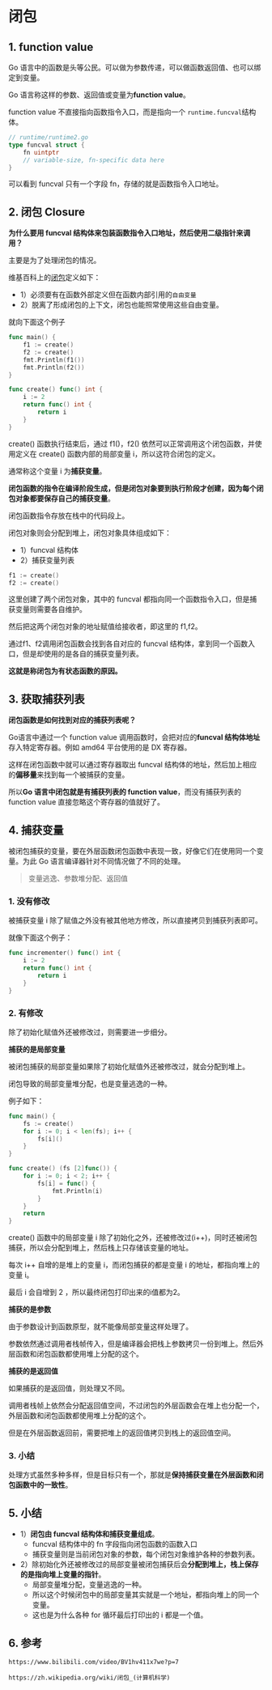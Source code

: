 # 闭包

## 1. function value

Go 语言中的函数是头等公民。可以做为参数传递，可以做函数返回值、也可以绑定到变量。

Go 语言称这样的参数、返回值或变量为**function value**。



function value 不直接指向函数指令入口，而是指向一个 `runtime.funcval`结构体。

```go
// runtime/runtime2.go
type funcval struct {
	fn uintptr
	// variable-size, fn-specific data here
}
```

可以看到 funcval 只有一个字段 fn，存储的就是函数指令入口地址。

## 2. 闭包 Closure

**为什么要用 funcval 结构体来包装函数指令入口地址，然后使用二级指针来调用？**

主要是为了处理闭包的情况。

维基百科上的[闭包]([https://zh.wikipedia.org/wiki/%E9%97%AD%E5%8C%85_(%E8%AE%A1%E7%AE%97%E6%9C%BA%E7%A7%91%E5%AD%A6)](https://zh.wikipedia.org/wiki/闭包_(计算机科学)))定义如下：

* 1）必须要有在函数外部定义但在函数内部引用的`自由变量`
* 2）脱离了形成闭包的上下文，闭包也能照常使用这些自由变量。

就向下面这个例子

```go
func main() {
	f1 := create()
	f2 := create()
	fmt.Println(f1())
	fmt.Println(f2())
}

func create() func() int {
	i := 2
	return func() int {
		return i
	}
}
```

create() 函数执行结束后，通过 f1()，f2() 依然可以正常调用这个闭包函数，并使用定义在 create() 函数内部的局部变量 i，所以这符合闭包的定义。

通常称这个变量 i 为**捕获变量**。



**闭包函数的指令在编译阶段生成，但是闭包对象要到执行阶段才创建，因为每个闭包对象都要保存自己的捕获变量**。

闭包函数指令存放在栈中的代码段上。

闭包对象则会分配到堆上，闭包对象具体组成如下：

* 1）funcval 结构体
* 2）捕获变量列表

```go
f1 := create()
f2 := create()
```

这里创建了两个闭包对象，其中的 funcval 都指向同一个函数指令入口，但是捕获变量则需要各自维护。

然后把这两个闭包对象的地址赋值给接收者，即这里的 f1,f2。

通过f1、f2调用闭包函数会找到各自对应的 funcval 结构体，拿到同一个函数入口，但是却使用的是各自的捕获变量列表。

**这就是称闭包为有状态函数的原因。**





## 3. 获取捕获列表

**闭包函数是如何找到对应的捕获列表呢？**

Go语言中通过一个 function value 调用函数时，会把对应的**funcval 结构体地址**存入特定寄存器。例如 amd64 平台使用的是 DX 寄存器。

这样在闭包函数中就可以通过寄存器取出 funcval 结构体的地址，然后加上相应的**偏移量**来找到每一个被捕获的变量。



所以**Go 语言中闭包就是有捕获列表的 function value**，而没有捕获列表的 function value 直接忽略这个寄存器的值就好了。



## 4. 捕获变量

被闭包捕获的变量，要在外层函数闭包函数中表现一致，好像它们在使用同一个变量。为此 Go 语言编译器针对不同情况做了不同的处理。

> 变量逃逸、参数堆分配、返回值



### 1. 没有修改

被捕获变量 i 除了赋值之外没有被其他地方修改，所以直接拷贝到捕获列表即可。

就像下面这个例子：

```go
func incrementer() func() int {
	i := 2
	return func() int {
		return i
	}
}
```



### 2. 有修改

除了初始化赋值外还被修改过，则需要进一步细分。

**捕获的是局部变量**

被闭包捕获的局部变量如果除了初始化赋值外还被修改过，就会分配到堆上。

闭包导致的局部变量堆分配，也是变量逃逸的一种。

例子如下：

```go
func main() {
	fs := create()
	for i := 0; i < len(fs); i++ {
		fs[i]()
	}
}

func create() (fs [2]func()) {
	for i := 0; i < 2; i++ {
		fs[i] = func() {
			fmt.Println(i)
		}
	}
	return
}
```

create() 函数中的局部变量 i 除了初始化之外，还被修改过(i++)，同时还被闭包捕获，所以会分配到堆上，然后栈上只存储该变量的地址。

每次 i++ 自增的是堆上的变量 i，而闭包捕获的都是变量 i 的地址，都指向堆上的变量 i。

最后 i 会自增到 2 ，所以最终闭包打印出来的i值都为2。



**捕获的是参数**

由于参数设计到函数原型，就不能像局部变量这样处理了。

参数依然通过调用者栈帧传入，但是编译器会把栈上参数拷贝一份到堆上。然后外层函数和闭包函数都使用堆上分配的这个。



**捕获的是返回值**

如果捕获的是返回值，则处理又不同。

调用者栈帧上依然会分配返回值空间，不过闭包的外层函数会在堆上也分配一个，外层函数和闭包函数都使用堆上分配的这个。

但是在外层函数返回前，需要把堆上的返回值拷贝到栈上的返回值空间。





### 3. 小结

处理方式虽然多种多样，但是目标只有一个，那就是**保持捕获变量在外层函数和闭包函数中的一致性**。



## 5. 小结

* 1）**闭包由 funcval 结构体和捕获变量组成**。
  * funcval 结构体中的 fn 字段指向闭包函数的函数入口
  * 捕获变量则是当前闭包对象的参数，每个闭包对象维护各种的参数列表。
* 2）除初始化外还被修改过的局部变量被闭包捕获后会**分配到堆上，栈上保存的是指向堆上变量的指针**。
  * 局部变量堆分配，变量逃逸的一种。
  * 所以这个时候闭包中的局部变量其实就是一个地址，都指向堆上的同一个变量。
  * 这也是为什么各种 for 循环最后打印出的 i 都是一个值。



## 6. 参考

`https://www.bilibili.com/video/BV1hv411x7we?p=7`

`https://zh.wikipedia.org/wiki/闭包_(计算机科学)`